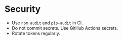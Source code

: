 # Security
- Use `npm audit` and `pip-audit` in CI.
- Do not commit secrets. Use GitHub Actions secrets.
- Rotate tokens regularly.